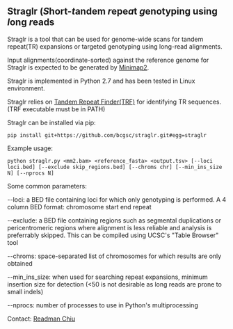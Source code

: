 ## Straglr (*S*hort-*t*andem *r*epe*a*t *g*enotyping using *l*ong *r*eads

Straglr is a tool that can be used for genome-wide scans for tandem repeat(TR) expansions or targeted genotyping using long-read alignments.

Input alignments(coordinate-sorted) against the reference genome for Straglr is expected to be generated by [Minimap2](https://github.com/lh3/minimap2).

Straglr is implemented in Python 2.7 and has been tested in Linux environment.

Straglr relies on [Tandem Repeat Finder(TRF)](https://tandem.bu.edu/trf/trf.html) for identifying TR sequences. (TRF executable must be in PATH)

Straglr can be installed via pip: 

```
pip install git+https://github.com/bcgsc/straglr.git#egg=straglr
```

Example usage:

```
python straglr.py <mm2.bam> <reference_fasta> <output.tsv> [--loci loci.bed] [--exclude skip_regions.bed] [--chroms chr] [--min_ins_size N] [--nprocs N]
```

Some common parameters:

--loci: a BED file containing loci for which only genotyping is performed. A 4 column BED format: chromosome start end repeat

--exclude: a BED file containing regions such as segmental duplications or pericentromeric regions where alignment is less reliable and analysis is preferrably skipped. This can be compiled using UCSC's "Table Browser" tool 

--chroms: space-separated list of chromosomes for which results are only obtained

--min\_ins_size: when used for searching repeat expansions, minimum insertion size for detection (<50 is not desirable as long reads are prone to small indels)

--nprocs: number of processes to use in Python's multiprocessing

Contact: [Readman Chiu](mailto:rchiu@bcgsc.ca)
